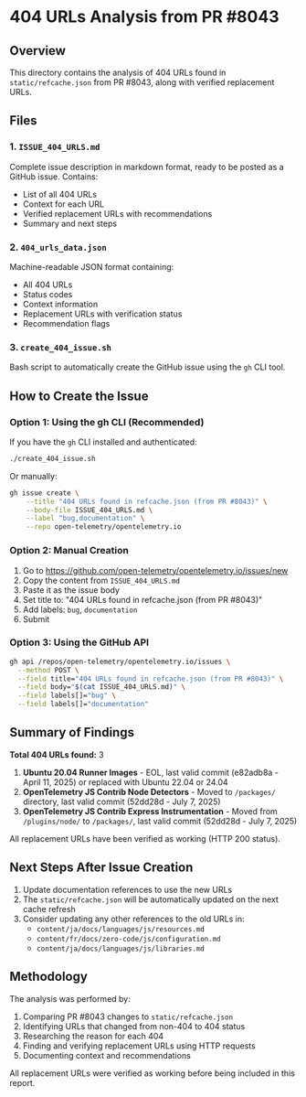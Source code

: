 # 404 URLs Analysis from PR #8043

## Overview

This directory contains the analysis of 404 URLs found in `static/refcache.json` from PR #8043, along with verified replacement URLs.

## Files

### 1. `ISSUE_404_URLS.md`
Complete issue description in markdown format, ready to be posted as a GitHub issue. Contains:
- List of all 404 URLs
- Context for each URL
- Verified replacement URLs with recommendations
- Summary and next steps

### 2. `404_urls_data.json`
Machine-readable JSON format containing:
- All 404 URLs
- Status codes
- Context information
- Replacement URLs with verification status
- Recommendation flags

### 3. `create_404_issue.sh`
Bash script to automatically create the GitHub issue using the `gh` CLI tool.

## How to Create the Issue

### Option 1: Using the gh CLI (Recommended)

If you have the `gh` CLI installed and authenticated:

```bash
./create_404_issue.sh
```

Or manually:

```bash
gh issue create \
    --title "404 URLs found in refcache.json (from PR #8043)" \
    --body-file ISSUE_404_URLS.md \
    --label "bug,documentation" \
    --repo open-telemetry/opentelemetry.io
```

### Option 2: Manual Creation

1. Go to https://github.com/open-telemetry/opentelemetry.io/issues/new
2. Copy the content from `ISSUE_404_URLS.md`
3. Paste it as the issue body
4. Set title to: "404 URLs found in refcache.json (from PR #8043)"
5. Add labels: `bug`, `documentation`
6. Submit

### Option 3: Using the GitHub API

```bash
gh api /repos/open-telemetry/opentelemetry.io/issues \
  --method POST \
  --field title="404 URLs found in refcache.json (from PR #8043)" \
  --field body="$(cat ISSUE_404_URLS.md)" \
  --field labels[]="bug" \
  --field labels[]="documentation"
```

## Summary of Findings

**Total 404 URLs found:** 3

1. **Ubuntu 20.04 Runner Images** - EOL, last valid commit (e82adb8a - April 11, 2025) or replaced with Ubuntu 22.04 or 24.04
2. **OpenTelemetry JS Contrib Node Detectors** - Moved to `/packages/` directory, last valid commit (52dd28d - July 7, 2025)
3. **OpenTelemetry JS Contrib Express Instrumentation** - Moved from `/plugins/node/` to `/packages/`, last valid commit (52dd28d - July 7, 2025)

All replacement URLs have been verified as working (HTTP 200 status).

## Next Steps After Issue Creation

1. Update documentation references to use the new URLs
2. The `static/refcache.json` will be automatically updated on the next cache refresh
3. Consider updating any other references to the old URLs in:
   - `content/ja/docs/languages/js/resources.md`
   - `content/fr/docs/zero-code/js/configuration.md`
   - `content/ja/docs/languages/js/libraries.md`

## Methodology

The analysis was performed by:
1. Comparing PR #8043 changes to `static/refcache.json`
2. Identifying URLs that changed from non-404 to 404 status
3. Researching the reason for each 404
4. Finding and verifying replacement URLs using HTTP requests
5. Documenting context and recommendations

All replacement URLs were verified as working before being included in this report.
